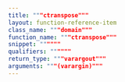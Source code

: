 ```yaml
---
title: """ctranspose"""
layout: function-reference-item
class_name: """domain"""
function_name: """ctranspose"""
snippet: """"""
qualifiers: """"""
return_type: """varargout"""
arguments: """(varargin)"""
---
```



